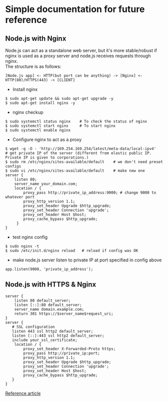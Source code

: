 # Simple documentation for future reference

## Node.js with Nginx
Node.js can act as a standalone web server, but it's more stable/robust if nginx is used as a proxy server and node.js receives requests through nginx.  
The structure is as follows:  
```
[Node.js app] <- HTTP(but port can be anything) -> [Nginx] <- HTTP(80)/HTTPS(443) -> [CLIENT]
```
- Install nginx
```
$ sudo apt-get update && sudo apt-get upgrade -y
$ sudo apt-get install nginx -y
```
- nginx checkup
```
$ sudo systemctl status nginx    # To check the status of nginx
$ sudo systemctl start nginx     # To start nginx
$ sudo systemctl enable nginx
```
- Configure nginx to act as a proxy
```
$ wget -q -O - 'http://169.254.169.254/latest/meta-data/local-ipv4'    # get private IP of the server (different from elastic public IP. Private IP is given to corporations.)
$ sudo rm /etc/nginx/sites-available/default    # we don't need preset configs
$ sudo vi /etc/nginx/sites-available/default    # make new one
server {
    listen 80;
    server_name your_domain.com;
    location / {
        proxy_pass http://private_ip_address:9000; # change 9000 to whatever port
        proxy_http_version 1.1;
        proxy_set_header Upgrade $http_upgrade;
        proxy_set_header Connection 'upgrade';
        proxy_set_header Host $host;
        proxy_cache_bypass $http_upgrade;
     }
}
```
- test nginx config
```
$ sudo nginx -t
$ sudo /etc/init.d/nginx reload   # reload if config was OK
```
- make node.js server listen to private IP at port specified in config above
```
app.listen(9000, 'private_ip_address');
```

## Node.js with HTTPS & Nginx
```
server {
    listen 80 default_server;
    listen [::]:80 default_server;
    server_name domain.example.com;
    return 301 https://$server_name$request_uri;
}
server {
   # SSL configuration
   listen 443 ssl http2 default_server;
   listen [::]:443 ssl http2 default_server;
   include your_ssl_certificate;
    location / {
        proxy_set_header X-Forwarded-Proto https;
        proxy_pass http://private_ip:port;
        proxy_http_version 1.1;
        proxy_set_header Upgrade $http_upgrade;
        proxy_set_header Connection 'upgrade';
        proxy_set_header Host $host;
        proxy_cache_bypass $http_upgrade;
   }
}
```

[Reference article](https://medium.com/@utkarsh_verma/configure-nginx-as-a-web-server-and-reverse-proxy-for-nodejs-application-on-aws-ubuntu-16-04-server-872922e21d38)  